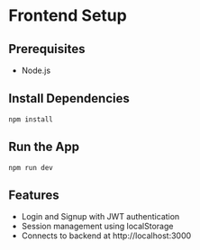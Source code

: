 # Frontend Setup

## Prerequisites
- Node.js

## Install Dependencies
```
npm install
```

## Run the App
```
npm run dev
```

## Features
- Login and Signup with JWT authentication
- Session management using localStorage
- Connects to backend at http://localhost:3000
